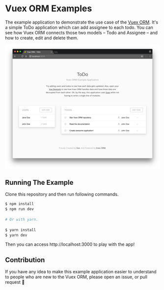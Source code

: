 # Vuex ORM Examples

The example application to demonstrate the use case of the [Vuex ORM](https://github.com/revolver-app/vuex-orm). It's a simple ToDo application which can add assignee to each todo. You can see how Vuex ORM connects those two models – Todo and Assignee – and how to create, edit and delete them.

![Vuex ORM Example](screenshot.png)

## Running The Example

Clone this repository and then run following commands.

```bash
$ npm install
$ npm run dev

# Or with yarn.

$ yarn install
$ yarn dev
```

Then you can access http://localhost:3000 to play with the app!

## Contribution

If you have any idea to make this example application easier to understand to people who are new to the Vuex ORM, please open an issue, or pull request :tada:
